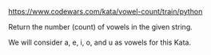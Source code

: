 https://www.codewars.com/kata/vowel-count/train/python

Return the number (count) of vowels in the given string.

We will consider a, e, i, o, and u as vowels for this Kata.
